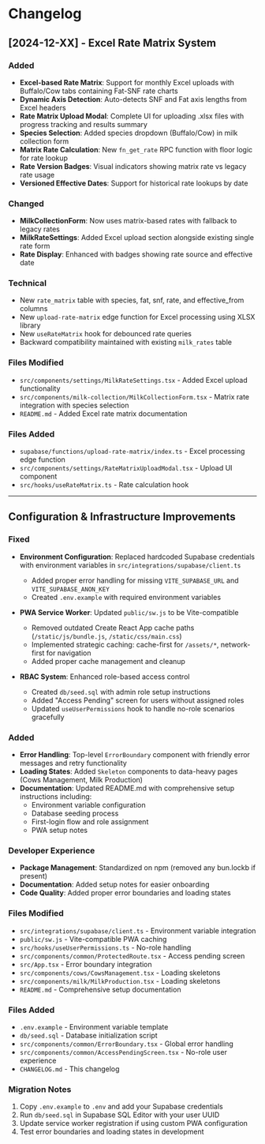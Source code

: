 # Changelog

## [2024-12-XX] - Excel Rate Matrix System

### Added
- **Excel-based Rate Matrix**: Support for monthly Excel uploads with Buffalo/Cow tabs containing Fat-SNF rate charts
- **Dynamic Axis Detection**: Auto-detects SNF and Fat axis lengths from Excel headers  
- **Rate Matrix Upload Modal**: Complete UI for uploading .xlsx files with progress tracking and results summary
- **Species Selection**: Added species dropdown (Buffalo/Cow) in milk collection form
- **Matrix Rate Calculation**: New `fn_get_rate` RPC function with floor logic for rate lookup
- **Rate Version Badges**: Visual indicators showing matrix rate vs legacy rate usage
- **Versioned Effective Dates**: Support for historical rate lookups by date

### Changed  
- **MilkCollectionForm**: Now uses matrix-based rates with fallback to legacy rates
- **MilkRateSettings**: Added Excel upload section alongside existing single rate form
- **Rate Display**: Enhanced with badges showing rate source and effective date

### Technical
- New `rate_matrix` table with species, fat, snf, rate, and effective_from columns
- New `upload-rate-matrix` edge function for Excel processing using XLSX library
- New `useRateMatrix` hook for debounced rate queries
- Backward compatibility maintained with existing `milk_rates` table

### Files Modified
- `src/components/settings/MilkRateSettings.tsx` - Added Excel upload functionality
- `src/components/milk-collection/MilkCollectionForm.tsx` - Matrix rate integration with species selection
- `README.md` - Added Excel rate matrix documentation

### Files Added
- `supabase/functions/upload-rate-matrix/index.ts` - Excel processing edge function
- `src/components/settings/RateMatrixUploadModal.tsx` - Upload UI component
- `src/hooks/useRateMatrix.ts` - Rate calculation hook

---

## Configuration & Infrastructure Improvements

### Fixed
- **Environment Configuration**: Replaced hardcoded Supabase credentials with environment variables in `src/integrations/supabase/client.ts`
  - Added proper error handling for missing `VITE_SUPABASE_URL` and `VITE_SUPABASE_ANON_KEY`
  - Created `.env.example` with required environment variables

- **PWA Service Worker**: Updated `public/sw.js` to be Vite-compatible
  - Removed outdated Create React App cache paths (`/static/js/bundle.js`, `/static/css/main.css`)
  - Implemented strategic caching: cache-first for `/assets/*`, network-first for navigation
  - Added proper cache management and cleanup

- **RBAC System**: Enhanced role-based access control
  - Created `db/seed.sql` with admin role setup instructions
  - Added "Access Pending" screen for users without assigned roles
  - Updated `useUserPermissions` hook to handle no-role scenarios gracefully

### Added
- **Error Handling**: Top-level `ErrorBoundary` component with friendly error messages and retry functionality
- **Loading States**: Added `Skeleton` components to data-heavy pages (Cows Management, Milk Production)
- **Documentation**: Updated README.md with comprehensive setup instructions including:
  - Environment variable configuration
  - Database seeding process
  - First-login flow and role assignment
  - PWA setup notes

### Developer Experience
- **Package Management**: Standardized on npm (removed any bun.lockb if present)
- **Documentation**: Added setup notes for easier onboarding
- **Code Quality**: Added proper error boundaries and loading states

### Files Modified
- `src/integrations/supabase/client.ts` - Environment variable integration
- `public/sw.js` - Vite-compatible PWA caching
- `src/hooks/useUserPermissions.ts` - No-role handling
- `src/components/common/ProtectedRoute.tsx` - Access pending screen
- `src/App.tsx` - Error boundary integration
- `src/components/cows/CowsManagement.tsx` - Loading skeletons
- `src/components/milk/MilkProduction.tsx` - Loading skeletons
- `README.md` - Comprehensive setup documentation

### Files Added
- `.env.example` - Environment variable template
- `db/seed.sql` - Database initialization script
- `src/components/common/ErrorBoundary.tsx` - Global error handling
- `src/components/common/AccessPendingScreen.tsx` - No-role user experience
- `CHANGELOG.md` - This changelog

### Migration Notes
1. Copy `.env.example` to `.env` and add your Supabase credentials
2. Run `db/seed.sql` in Supabase SQL Editor with your user UUID
3. Update service worker registration if using custom PWA configuration
4. Test error boundaries and loading states in development